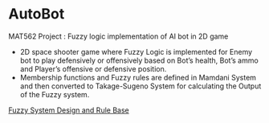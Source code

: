 # AutoBot

MAT562 Project : Fuzzy logic implementation of AI bot in 2D game
- 2D space shooter game where Fuzzy Logic is implemented for Enemy bot to play defensively or offensively 
based on Bot’s health, Bot’s ammo and Player’s offensive or defensive position. 
-	Membership functions and Fuzzy rules are defined in Mamdani System and then converted to Takage-Sugeno System 
for calculating the Output of the Fuzzy system.

[Fuzzy System Design and Rule Base](AutoBot.pdf)
